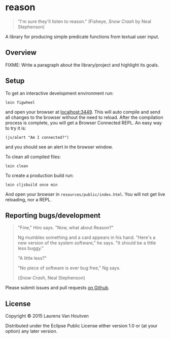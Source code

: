 # reason

> "I'm sure they'll listen to reason."
> (Fisheye, *Snow Crash* by Neal Stephenson)

A library for producing simple predicate functions from textual user input.

## Overview

FIXME: Write a paragraph about the library/project and highlight its goals.

## Setup

To get an interactive development environment run:

    lein figwheel

and open your browser at [localhost:3449](http://localhost:3449/).
This will auto compile and send all changes to the browser without the
need to reload. After the compilation process is complete, you will
get a Browser Connected REPL. An easy way to try it is:

    (js/alert "Am I connected?")

and you should see an alert in the browser window.

To clean all compiled files:

    lein clean

To create a production build run:

    lein cljsbuild once min

And open your browser in `resources/public/index.html`. You will not
get live reloading, nor a REPL.

## Reporting bugs/development

> "Fine," Hiro says. "Now, what about Reason?"
>
> Ng mumbles something and a card appears in his hand. "Here's a new
> version of the system software," he says. "It should be a little
> less buggy."
>
> "A little less?"
>
> "No piece of software is ever bug free," Ng says.
>
> (*Snow Crash*, Neal Stephenson)

Please submit issues and pull requests [on Github][gh].

[gh]: https://github.com/RackSec/reason

## License

Copyright © 2015 Laurens Van Houtven

Distributed under the Eclipse Public License either version 1.0 or (at
your option) any later version.

